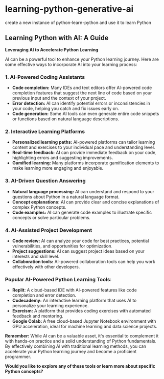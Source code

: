 # learning-python-generative-ai
create a new instance of python-learn-python
and use it to learn Python
## Learning Python with AI: A Guide

**Leveraging AI to Accelerate Python Learning**

AI can be a powerful tool to enhance your Python learning journey. Here are some effective ways to incorporate AI into your learning process:

### 1. **AI-Powered Coding Assistants**
* **Code completion:** Many IDEs and text editors offer AI-powered code completion features that suggest the next line of code based on your previous input and the context of your project.
* **Error detection:** AI can identify potential errors or inconsistencies in your code, helping you catch and fix issues early on.
* **Code generation:** Some AI tools can even generate entire code snippets or functions based on natural language descriptions.

### 2. **Interactive Learning Platforms**
* **Personalized learning paths:** AI-powered platforms can tailor learning content and exercises to your individual pace and understanding level.
* **Real-time feedback:** AI can provide immediate feedback on your code, highlighting errors and suggesting improvements.
* **Gamified learning:** Many platforms incorporate gamification elements to make learning more engaging and enjoyable.

### 3. **AI-Driven Question Answering**
* **Natural language processing:** AI can understand and respond to your questions about Python in a natural language format.
* **Concept explanations:** AI can provide clear and concise explanations of complex Python concepts.
* **Code examples:** AI can generate code examples to illustrate specific concepts or solve particular problems.

### 4. **AI-Assisted Project Development**
* **Code review:** AI can analyze your code for best practices, potential vulnerabilities, and opportunities for optimization.
* **Project suggestions:** AI can suggest project ideas based on your interests and skill level.
* **Collaboration tools:** AI-powered collaboration tools can help you work effectively with other developers.

### Popular AI-Powered Python Learning Tools:

* **Replit:** A cloud-based IDE with AI-powered features like code completion and error detection.
* **Codecademy:** An interactive learning platform that uses AI to personalize your learning experience.
* **Exercism:** A platform that provides coding exercises with automated feedback and mentoring.
* **Google Colab:** A free cloud-based Jupyter Notebook environment with GPU acceleration, ideal for machine learning and data science projects.

**Remember:** While AI can be a valuable asset, it's essential to complement it with hands-on practice and a solid understanding of Python fundamentals. By effectively combining AI with traditional learning methods, you can accelerate your Python learning journey and become a proficient programmer.

**Would you like to explore any of these tools or learn more about specific Python concepts?**
